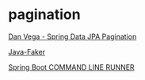 # pagination
[Dan Vega - Spring Data JPA Pagination](https://www.danvega.dev/blog/2022/05/12/spring-data-jpa-pagination/)

[Java-Faker](https://github.com/DiUS/java-faker)

[Spring Boot COMMAND LINE RUNNER](https://www.danvega.dev/blog/2017/04/07/spring-boot-command-line-runner/)


